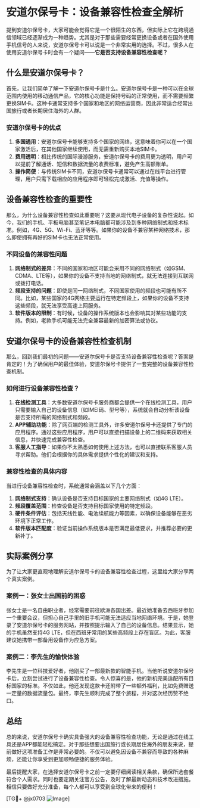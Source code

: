# 安道尔保号卡：设备兼容性检查全解析

提到安道尔保号卡，大家可能会觉得它是一个很陌生的东西，但实际上它在跨境通信领域已经逐渐成为一种趋势。尤其是对于那些需要经常更换设备或者在国外使用手机信号的人来说，安道尔保号卡可以说是一个非常实用的选择。不过，很多人在使用安道尔保号卡时会有一个疑问——**它是否支持设备兼容性检查呢？**

## 什么是安道尔保号卡？

首先，让我们简单了解一下安道尔保号卡是什么。安道尔保号卡是一种可以在全球范围内使用的移动通信产品，它的核心功能是保持号码的正常使用，而不需要频繁更换SIM卡。这种卡通常支持多个国家和地区的网络运营商，因此非常适合经常出国旅行或者长期居住海外的人群。

### 安道尔保号卡的优点

1. **多国通用**：安道尔保号卡能够支持多个国家的网络，这意味着你可以在一个国家激活后，在其他国家继续使用，而无需重新购买本地SIM卡。
2. **费用透明**：相比传统的国际漫游服务，安道尔保号卡的费用更为透明，用户可以提前了解通话、短信和数据流量的收费标准，避免产生高额账单。
3. **操作简便**：与传统SIM卡不同，安道尔保号卡通常可以通过在线平台进行管理，用户只需下载相应的应用程序即可轻松完成激活、充值等操作。

## 设备兼容性检查的重要性

那么，为什么设备兼容性检查如此重要呢？这要从现代电子设备的复杂性说起。如今，我们的手机、平板电脑甚至笔记本电脑都可能涉及到多种网络制式和技术标准。例如，4G、5G、Wi-Fi、蓝牙等等。如果你的设备不兼容某种网络技术，那么即使拥有再好的SIM卡也无法正常使用。

### 不同设备的兼容性问题

1. **网络制式的差异**：不同的国家和地区可能会采用不同的网络制式（如GSM、CDMA、LTE等），如果你的设备不支持当地的网络制式，就无法连接到互联网或拨打电话。
2. **频段支持的问题**：即使是同一网络制式，不同国家使用的频段也可能有所不同。比如，某些国家的4G网络主要运行在特定频段上，如果你的设备不支持这些频段，就无法享受高速上网服务。
3. **软件版本的限制**：有时候，设备的操作系统版本也会影响其对某些功能的支持。例如，老款手机可能无法完全兼容最新的加密算法或协议。

## 安道尔保号卡的设备兼容性检查机制

那么，回到我们最初的问题——安道尔保号卡是否支持设备兼容性检查呢？答案是肯定的！为了确保用户的最佳体验，安道尔保号卡提供了一套完整的设备兼容性检查机制。

### 如何进行设备兼容性检查？

1. **在线检测工具**：大多数安道尔保号卡服务商都会提供一个在线检测工具，用户只需要输入自己的设备信息（如IMEI码、型号等），系统就会自动分析该设备是否支持所需的网络制式和频段。
2. **APP辅助功能**：除了网页端的检测工具外，许多安道尔保号卡还提供了专门的应用程序。通过这些应用程序，用户可以直接扫描设备上的二维码来获取相关信息，并快速完成兼容性检查。
3. **客服人工指导**：如果你不太熟悉如何使用上述方法，也可以直接联系客服人员寻求帮助。他们会根据你的具体需求提供个性化的建议和支持。

### 兼容性检查的具体内容

当进行设备兼容性检查时，系统通常会涵盖以下几个方面：

1. **网络制式支持**：确认设备是否支持目标国家的主要网络制式（如4G LTE）。
2. **频段覆盖范围**：检查设备是否支持目标国家使用的特定频段。
3. **硬件条件评估**：包括天线性能、电池续航能力等因素，以确保设备能够在恶劣环境下正常工作。
4. **软件版本匹配度**：验证当前操作系统版本是否满足最低要求，并推荐必要的更新补丁。

## 实际案例分享

为了让大家更直观地理解安道尔保号卡的设备兼容性检查过程，这里给大家分享两个真实案例。

### 案例一：张女士出国前的困惑

张女士是一名自由职业者，经常需要前往欧洲各国出差。最近她准备去西班牙参加一个重要会议，但担心自己手里的旧手机可能无法适应当地网络环境。于是，她登录了安道尔保号卡的服务网站，并按照提示输入了自己的设备信息。结果显示，她的手机虽然支持4G LTE，但在西班牙常用的某些高频段上存在盲区。为此，客服建议她携带一部备用设备作为应急方案。

### 案例二：李先生的愉快体验

李先生是一位科技爱好者，他刚买了一部最新款的智能手机。当他听说安道尔保号卡后，立刻尝试进行了设备兼容性检查。令人惊喜的是，他的新机完美适配所有目标国家的标准。不仅如此，他还发现这款卡还附带了一些额外福利，比如免费赠送一定量的数据流量包。最终，李先生顺利完成了整个旅程，并对这次经历赞不绝口。

## 总结

总的来说，安道尔保号卡确实具备强大的设备兼容性检查功能，无论是通过在线工具还是APP都能轻松搞定。对于那些想要出国旅行或长期居住海外的朋友来说，提前做好这项准备工作是非常必要的。不仅可以避免因设备不兼容而导致的各种麻烦，还能让你享受到更加顺畅便捷的服务体验。

最后提醒大家，在选择安道尔保号卡之前一定要仔细阅读相关条款，确保所选套餐符合个人需求。同时也要定期关注官方公告，及时了解最新动态和技术改进措施。相信只要做好充分准备，每个人都可以享受到全球化带来的便利！

[TG💪+ @jx0703 ![Image](https://github.com/user-attachments/assets/dbca1d08-cadb-493c-b0ec-ad6f7a83f270)]